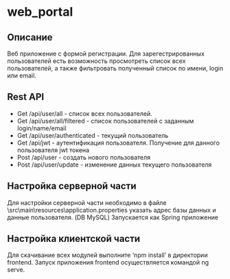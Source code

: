 # web_portal
## Описание
Веб приложение с формой регистрации. 
Для зарегестрированных пользователей есть возможность просмотреть список всех пользователей,
а также фильтровать полученный список по имени, login или email.
## Rest API
* Get /api/user/all - список всех пользователей.
* Get /api/user/all/filtered - список пользователей с заданным login/name/email
* Get /api/user/authenticated - текущий пользователь
* Get /api/jwt - аутентификация пользователя. Получение для данного пользователя jwt токена
* Post /api/user - создать нового пользователя
* Post /api/user/update - изменение данных текущего пользователя
## Настройка серверной части
Для настройки серверной части необходимо в файле \src\main\resources\application.properties указать адрес базы данных
и данные пользователя. (DB MySQL)
Запускается как Spring приложение
##  Настройка клиентской части
Для скачивание всех модулей выполните ‘npm install’ в директории frontend.
Запуск приложения frontend осуществляется командой ng serve.
